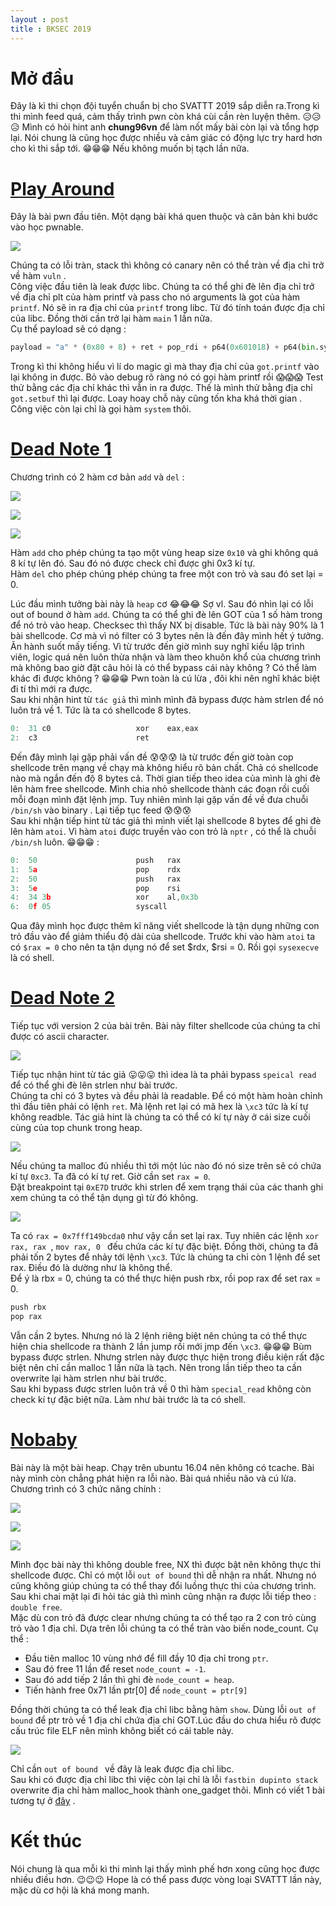 ```yaml
---
layout : post 
title : BKSEC 2019  
--- 
```


# Mở đầu  
Đây là kì thi chọn đội tuyển chuẩn bị cho SVATTT 2019 sắp diễn ra.Trong kì thi mình feed quá, cảm thấy trình pwn còn khá cùi cần rèn luyện thêm.  😥😥😥 Mình có hỏi hint anh **chung96vn** để làm nốt mấy bài còn lại và tổng hợp lại. Nói chung là cũng học được nhiều và cảm giác có động lực try hard hơn cho kì thi sắp tới. 😁😁😁 Nếu không muốn bị tạch lần nữa.   

# [**Play Around**](https://github.com/hacmao/hacmao.github.io/raw/master/Pwnable/BKSEC2019/playaround/play_around)    

Đây là bài pwn đầu tiên. Một dạng bài khá quen thuộc và căn bản khi bước vào học pwnable.  

![](/Pwnable/BKSEC2019/playaround/hinh1.PNG)  

Chúng ta có lỗi tràn, stack thì không có canary nên có thể tràn về địa chỉ trở về hàm ```vuln``` .   
Công việc đầu tiên là leak được libc. Chúng ta có thể ghi đè lên địa chỉ trở về địa chỉ plt của hàm printf và pass cho nó arguments là got của hàm ```printf```. Nó sẽ in ra địa chỉ của ```printf``` trong libc. Từ đó tính toán được địa chỉ của libc. Đồng thời cần trở lại hàm ```main``` 1 lần nữa.   
Cụ thể payload sẽ có dạng : 
```python 
payload = "a" * (0x80 + 8) + ret + pop_rdi + p64(0x601018) + p64(bin.sym['printf']) + ret + p64(bin.sym['vuln'])
``` 
Trong kì thi không hiểu vì lí do magic gì mà thay địa chỉ của ```got.printf``` vào lại không in được. Bỏ vào debug rõ ràng nó có gọi hàm printf rồi 😱😱😱 Test thử bằng các địa chỉ khác thì vẫn in ra được. Thế là mình thử bằng địa chỉ ```got.setbuf``` thì lại được. Loay hoay chỗ này cũng tốn kha khá thời gian .  
Công việc còn lại chỉ là gọi hàm ```system``` thôi.  

# [**Dead Note 1**](https://github.com/hacmao/hacmao.github.io/raw/master/Pwnable/BKSEC2019/deadnote1/Dead_Note_Lv1)  

Chương trình có 2 hàm cơ bản ```add``` và ```del``` :  

![](/Pwnable/BKSEC2019/deadnote1/hinh1.PNG)   

![](/Pwnable/BKSEC2019/deadnote1/hinh2.PNG)  

![](/Pwnable/BKSEC2019/deadnote1/hinh3.PNG)   

Hàm ```add``` cho phép chúng ta tạo một vùng heap size ```0x10``` và ghi không quá 8 kí tự lên đó. Sau đó nó được check chỉ được ghi 0x3 kí tự.  
Hàm ```del``` cho phép chúng phép chúng ta free một con trỏ và sau đó set lại = 0.  

Lúc đầu mình tưởng bài này là ```heap``` cơ 😂😂😂 Sợ vl. Sau đó nhìn lại có lỗi out of bound ở hàm ```add```. Chúng ta có thể ghi đè lên GOT của 1 số hàm trong để nó trỏ vào heap. Checksec thì thấy NX bị disable. Tức là bài này 90% là 1 bài shellcode. Cơ mà vì nó filter có 3 bytes nên là đến đây mình hết ý tưởng. Ăn hành suốt mấy tiếng. Vì từ trước đến giờ mình suy nghĩ kiểu lập trình viên, logic quá nên luôn thừa nhận và làm theo khuôn khổ của chương trình mà không bao giờ đặt câu hỏi là có thể bypass cái này không ? Có thể làm khác đi được không ? 😁😁😁 Pwn toàn là cú lừa , đôi khi nên nghĩ khác biệt đi tí thì mới ra được.  
Sau khi nhận hint từ ```tác giả``` thì mình mình đã bypass được hàm strlen để nó luôn trả về 1. Tức là ta có shellcode 8 bytes.  

```c 
0:  31 c0                   xor    eax,eax
2:  c3                      ret
```

Đến đây mình lại gặp phải vấn đề 😰😰😰 là từ trước đến giờ toàn cop shellcode trên mạng về chạy mà không hiểu rõ bản chất. Chả có shellcode nào mà ngắn đến độ 8 bytes cả. Thời gian tiếp theo idea của mình là ghi đè lên hàm free shellcode. Mình chia nhỏ shellcode thành các đoạn rồi cuối mỗi đoạn mình đặt lệnh jmp. Tuy nhiên mình lại gặp vấn đề về đưa chuỗi ```/bin/sh``` vào binary . Lại tiếp tục feed 😰😰😰  
Sau khi nhận tiếp hint từ tác giả thì mình viết lại shellcode 8 bytes để ghi đè lên hàm ```atoi```. Vì hàm ```atoi``` được truyền vào con trỏ là ```nptr``` , có thể là chuỗi ```/bin/sh``` luôn.  😁😁😁 :  

```c
0:  50                      push   rax
1:  5a                      pop    rdx
2:  50                      push   rax
3:  5e                      pop    rsi
4:  34 3b                   xor    al,0x3b
6:  0f 05                   syscall
```  
Qua đây mình học được thêm kĩ năng viết shellcode là tận dụng những con trỏ đầu vào để giảm thiểu độ dài của shellcode. Trước khi vào hàm ```atoi``` ta có ```$rax = 0``` cho nên ta tận dụng nó để set $rdx, $rsi = 0. Rồi gọi ```sysexecve``` là có shell.  

# [**Dead Note 2**](https://github.com/hacmao/hacmao.github.io/raw/master/Pwnable/BKSEC2019/deadnote2/Dead_Note_Lv2)  

Tiếp tục với version 2 của bài trên. Bài này filter shellcode của chúng ta chỉ được có ascii character.  

![](/Pwnable/BKSEC2019/deadnote2/hinh1.PNG)  

Tiếp tục nhận hint từ tác giả 😛😛😛 thì idea là ta phải bypass ```speical read``` để có thể ghi đè lên strlen như bài trước.  
Chúng ta chỉ có 3 bytes và đều phải là readable. Để có một hàm hoàn chỉnh thì đầu tiên phải có lệnh ```ret```. Mà lệnh ret lại có mã hex là ```\xc3``` tức là kí tự không readble. Tác giả hint là chúng ta có thể có kí tự này ở cái size cuối cùng của top chunk trong heap.  

![](/Pwnable/BKSEC2019/deadnote2/hinh2.PNG)   

Nếu chúng ta malloc đủ nhiều thì tới một lúc nào đó nó size trên sẽ có chứa kí tự ```0xc3```. Ta đã có kí tự ret. Giờ cần set ```rax = 0```.  
Đặt breakpoint tại ```0xE7D```  trước khi strlen để xem trạng thái của các thanh ghi xem chúng ta có thể tận dụng gì từ đó không.  

![](/Pwnable/BKSEC2019/deadnote2/hinh3.PNG)   

Ta có ```rax = 0x7fff149bcda0``` như vậy cần set lại rax. Tuy nhiên các lệnh ```xor rax, rax ```, ```mov rax, 0 ``` đếu chứa các kí tự đặc biệt. Đồng thời, chúng ta đã phải tốn 2 bytes để nhảy tới lệnh ```\xc3```. Tức là chúng ta chỉ còn 1 lệnh để set rax. Điều đó là dường như là không thể.  
Để ý là rbx = 0, chúng ta có thể thực hiện push rbx, rồi pop rax để set rax = 0. 
```c
push rbx 
pop rax
```  
Vẫn cần 2 bytes. Nhưng nó là 2 lệnh riêng biệt nên chúng ta có thể thực hiện chia shellcode ra thành 2 lần jump rồi mới jmp đến ```\xc3```.  😁😁😁 Bùm bypass được strlen. Nhưng strlen này được thực hiện trong điều kiện rất đặc biệt nên chỉ cần malloc 1 lần nữa là tạch. Nên trong lần tiếp theo ta cần overwrite lại hàm strlen như bài trước.  
Sau khi bypass được strlen luôn trả về 0 thì hàm ```special_read``` không còn check kí tự đặc biệt nữa. Làm như bài trước là ta có shell.  

# [**Nobaby**](https://github.com/hacmao/hacmao.github.io/raw/master/Pwnable/BKSEC2019/nobaby/nobaby)  

Bài này là một bài heap. Chạy trên ubuntu 16.04 nên không có tcache. Bài này mình còn chẳng phát hiện ra lỗi nào. Bài quá nhiều não và cú lừa.  
Chương trình có 3 chức năng chính :  

![](/Pwnable/BKSEC2019/nobaby/hinh1.PNG)  

![](/Pwnable/BKSEC2019/nobaby/hinh2.PNG)   

![](/Pwnable/BKSEC2019/nobaby/hinh3.PNG)   

Mình đọc bài này thì không double free, NX thì được bật nên không thực thi shellcode được. Chỉ có một lỗi ``` out of bound ``` thì dễ nhận ra nhất. Nhưng nó cũng không giúp chúng ta có thể thay đổi luồng thực thi của chương trình. Sau khi chai mặt lại đi hỏi tác giả thì mình cũng nhận ra được lỗi tiếp theo : ```double free```.  
Mặc dù con trỏ đã được clear nhưng chúng ta có thể tạo ra 2 con trỏ cùng trỏ vào 1 địa chỉ. Dựa trên lỗi chúng ta có thể tràn vào biến node_count. Cụ thể :  

  - Đầu tiên malloc 10 vùng nhớ để fill đầy 10 địa chỉ trong ```ptr```.   
  - Sau đó free 11 lần để reset ```node_count = -1```.  
  - Sau đó add tiếp 2 lần thì ghi đè ```node_count = heap```.  
  - Tiến hành free 0x71 lần ptr[0] để ```node_count = ptr[9]```  

Đồng thời chúng ta có thể leak địa chỉ libc bằng hàm ```show```. Dùng lỗi ```out of bound``` để ptr trỏ về 1 địa chỉ chứa địa chỉ GOT.Lúc đầu do chưa hiểu rõ được cấu trúc file ELF nên mình không biết có cái table này.  

![](/Pwnable/BKSEC2019/nobaby/hinh4.PNG)  

Chỉ cần ```out of bound ``` về đây là leak được địa chỉ libc.  
Sau khi có được địa chỉ libc thì việc còn lại chỉ là lỗi ```fastbin dupinto stack``` overwrite địa chỉ hàm malloc_hook thành one_gadget thôi. Mình có viết 1 bài tương tự ở [đây](https://hacmao.pw/Pwnable/heap/fastbin_dup_into_stack/) .  

# Kết thúc  
Nói chung là qua mỗi kì thi mình lại thấy mình phế hơn xong cũng học được nhiều điều hơn. 😉😉😉 Hope là có thể pass được vòng loại SVATTT lần này, mặc dù cơ hội là khá mong manh.  



